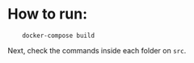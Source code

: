 # How to run:

```shell
    docker-compose build
```

Next, check the commands inside each folder on `src`.